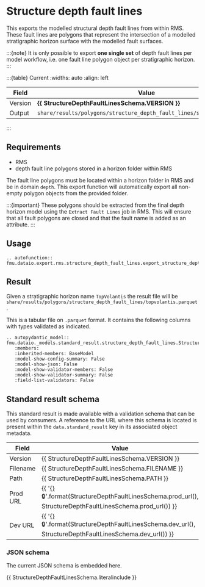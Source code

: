# Structure depth fault lines

This exports the modelled structural depth fault lines from within RMS.
These fault lines are polygons that represent the intersection of a modelled
stratigraphic horizon surface with the modelled fault surfaces.

:::{note} 
It is only possible to export **one single set** of depth fault lines per
model workflow, i.e. one fault line polygon object per stratigraphic horizon.
:::

:::{table} Current
:widths: auto
:align: left

| Field | Value |
| --- | --- |
| Version | **{{ StructureDepthFaultLinesSchema.VERSION }}** |
| Output | `share/results/polygons/structure_depth_fault_lines/surfacename.parquet` |
:::

## Requirements

- RMS
- depth fault line polygons stored in a horizon folder within RMS

The fault line polygons must be located within a horizon folder in RMS and be in domain `depth`.
This export function will automatically export all non-empty polygon objects from the provided folder.


:::{important}
These polygons should be extracted from the final depth horizon model using the `Extract Fault Lines`
job in RMS. This will ensure that all fault polygons are closed and that the fault name is added as an attribute.
:::

## Usage

```{eval-rst}
.. autofunction:: fmu.dataio.export.rms.structure_depth_fault_lines.export_structure_depth_fault_lines
```

## Result

Given a stratigraphic horizon name `TopVolantis` the result file will be
`share/results/polygons/structure_depth_fault_lines/topvolantis.parquet`.

This is a tabular file on `.parquet` format. It contains
the following columns with types validated as indicated.

```{eval-rst}
.. autopydantic_model:: fmu.dataio._models.standard_result.structure_depth_fault_lines.StructureDepthFaultLinesResultRow
   :members:
   :inherited-members: BaseModel
   :model-show-config-summary: False
   :model-show-json: False
   :model-show-validator-members: False
   :model-show-validator-summary: False
   :field-list-validators: False
```


## Standard result schema

This standard result is made available with a validation schema that can be
used by consumers. A reference to the URL where this schema is located is
present within the `data.standard_result` key in its associated object metadata.

| Field | Value |
| --- | --- |
| Version | {{ StructureDepthFaultLinesSchema.VERSION }} |
| Filename | {{ StructureDepthFaultLinesSchema.FILENAME }} |
| Path | {{ StructureDepthFaultLinesSchema.PATH }} |
| Prod URL | {{ '[{}]({}) 🔒'.format(StructureDepthFaultLinesSchema.prod_url(), StructureDepthFaultLinesSchema.prod_url()) }}
| Dev URL | {{ '[{}]({}) 🔒'.format(StructureDepthFaultLinesSchema.dev_url(), StructureDepthFaultLinesSchema.dev_url()) }}

### JSON schema

The current JSON schema is embedded here.

{{ StructureDepthFaultLinesSchema.literalinclude }}
